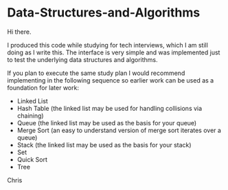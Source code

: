# Data-Structures-and-Algorithms

Hi there.

I produced this code while studying for tech interviews, which I am still doing as I write this.
The interface is very simple and was implemented just to test the underlying data structures and algorithms.

If you plan to execute the same study plan I would recommend implementing in the following sequence so earlier work
can be used as a foundation for later work:

- Linked List
 - Hash Table (the linked list may be used for handling collisions via chaining)
 - Queue (the linked list may be used as the basis for your queue)
  - Merge Sort (an easy to understand version of merge sort iterates over a queue)
 - Stack (the linked list may be used as the basis for your stack)
- Set
- Quick Sort
- Tree

Chris

